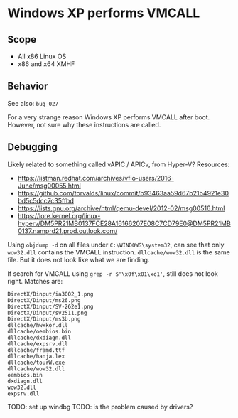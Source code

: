 # Windows XP performs VMCALL

## Scope
* All x86 Linux OS
* x86 and x64 XMHF

## Behavior
See also: `bug_027`

For a very strange reason Windows XP performs VMCALL after boot. However, not
sure why these instructions are called.

## Debugging

Likely related to something called vAPIC / APICv, from Hyper-V? Resources:
* <https://listman.redhat.com/archives/vfio-users/2016-June/msg00055.html>
* <https://github.com/torvalds/linux/commit/b93463aa59d67b21b4921e30bd5c5dcc7c35ffbd>
* <https://lists.gnu.org/archive/html/qemu-devel/2012-02/msg00516.html>
* <https://lore.kernel.org/linux-hyperv/DM5PR21MB0137FCE28A16166207E08C7CD79E0@DM5PR21MB0137.namprd21.prod.outlook.com/>

Using `objdump -d` on all files under `C:\WINDOWS\system32`, can see that
only `wow32.dll` contains the VMCALL instruction. `dllcache/wow32.dll` is the
same file. But it does not look like what we are finding.

If search for VMCALL using `grep -r $'\x0f\x01\xc1'`, still does not look
right. Matches are:
```
DirectX/Dinput/ia3002_1.png
DirectX/Dinput/ms26.png
DirectX/Dinput/SV-262e1.png
DirectX/Dinput/sv2511.png
DirectX/Dinput/ms3b.png
dllcache/hwxkor.dll
dllcache/oembios.bin
dllcache/dxdiagn.dll
dllcache/expsrv.dll
dllcache/framd.ttf
dllcache/hanja.lex
dllcache/tourW.exe
dllcache/wow32.dll
oembios.bin
dxdiagn.dll
wow32.dll
expsrv.dll
```

TODO: set up windbg
TODO: is the problem caused by drivers?
